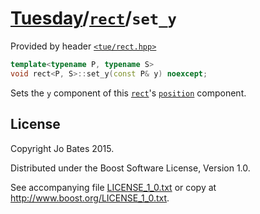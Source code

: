 [Tuesday](../../../README.md)/[`rect`](../../headers/rect.md)/`set_y`
=====================================================================
Provided by header [`<tue/rect.hpp>`](../../headers/rect.md)

```c++
template<typename P, typename S>
void rect<P, S>::set_y(const P& y) noexcept;
```

Sets the `y` component of this [`rect`](../../headers/rect.md)'s
[`position`](set_position.md) component.

License
-------
Copyright Jo Bates 2015.

Distributed under the Boost Software License, Version 1.0.

See accompanying file [LICENSE_1_0.txt](../../../LICENSE_1_0.txt) or copy at
http://www.boost.org/LICENSE_1_0.txt.

